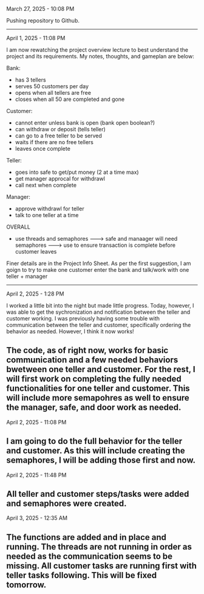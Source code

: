 March 27, 2025 - 10:08 PM

Pushing repository to Github.

---------------------------------------------------------------------------
April 1, 2025 - 11:08 PM

I am now rewatching the project overview lecture to best understand the project and its requirements. My notes, thoughts, and gameplan are below:

Bank:
- has 3 tellers
- serves 50 customers per day
- opens when all tellers are free
- closes when all 50 are completed and gone

Customer:
- cannot enter unless bank is open (bank open boolean?)
- can withdraw or deposit (tells teller)
- can go to a free teller to be served
- waits if there are no free tellers
- leaves once complete


Teller:
- goes into safe to get/put money (2 at a time max)
- get manager approcal for withdrawl
- call next when complete

Manager:
- approve withdrawl for teller
- talk to one teller at a time

OVERALL
- use threads and semaphores
---> safe and manaager will need semaphores
---> use to ensure transaction is complete before customer leaves

Finer details are in the Project Info Sheet. As per the first suggestion, I am goign to try to make one customer enter the bank and talk/work with one teller + manager

---------------------------------------------------------------------------
April 2, 2025 - 1:28 PM

I worked a little bit into the night but made little progress. Today, however, I was able to get the sychronization and notification between the teller and customer working. I was previously having some trouble with communication between the teller and customer, specifically ordering the behavior as needed. However, I think it now works!

The code, as of right now, works for basic communication and a few needed behaviors bwetween one teller and customer. For the rest, I will first work on completing the fully needed functionalities for one teller and customer. This will include more semapohres as well to ensure the manager, safe, and door work as needed.
---------------------------------------------------------------------------
April 2, 2025 - 11:08 PM

I am going to do the full behavior for the teller and customer. As this will include creating the semaphores, I will be adding those first and now.
---------------------------------------------------------------------------
April 2, 2025 - 11:48 PM

All teller and customer steps/tasks were added and semaphores were created.
---------------------------------------------------------------------------
April 3, 2025 - 12:35 AM

The functions are added and in place and running. The threads are not running in order as needed as the communication seems to be missing. All customer tasks are running first with teller tasks following. This will be fixed tomorrow.
---------------------------------------------------------------------------

